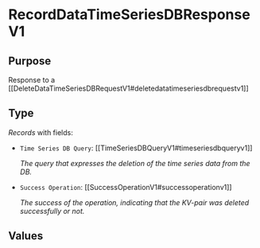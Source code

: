 # RecordDataTimeSeriesDBResponseV1


## Purpose


<!-- --8<-- [start:purpose] -->
Response to a [[DeleteDataTimeSeriesDBRequestV1#deletedatatimeseriesdbrequestv1]]
<!-- --8<-- [end:purpose] -->

## Type


<!-- --8<-- [start:type] -->
<div class="type" markdown>


*Records* with fields:
- `Time Series DB Query`: [[TimeSeriesDBQueryV1#timeseriesdbqueryv1]]

  *The query that expresses the deletion of the time series data from the DB.*

- `Success Operation`: [[SuccessOperationV1#successoperationv1]]

  *The success of the operation, indicating that the KV-pair was deleted successfully or not.*


</div>
<!-- --8<-- [end:type] -->

## Values

